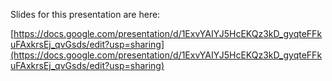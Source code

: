 Slides for this presentation are here:

[https://docs.google.com/presentation/d/1ExvYAIYJ5HcEKQz3kD_gyqteFFkuFAxkrsEj_qvGsds/edit?usp=sharing](https://docs.google.com/presentation/d/1ExvYAIYJ5HcEKQz3kD_gyqteFFkuFAxkrsEj_qvGsds/edit?usp=sharing)
